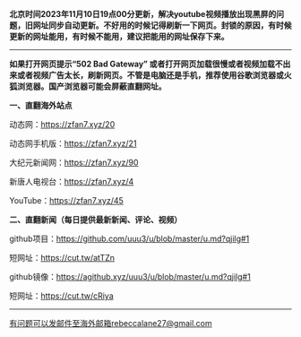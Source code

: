 **北京时间2023年11月10日19点00分更新，解决youtube视频播放出现黑屏的问题，旧网址同步自动更新。不好用的时候记得刷新一下网页。封锁的原因，有时候更新的网址能用，有时候不能用，建议把能用的网址保存下来。**

***

**如果打开网页提示“502 Bad Gateway” 或者打开网页加载很慢或者视频加载不出来或者视频广告太长，刷新网页。不管是电脑还是手机，推荐使用谷歌浏览器或火狐浏览器。国产浏览器可能会屏蔽直翻网址。**

**一、直翻海外站点**

动态网：https://zfan7.xyz/20

动态网手机版：https://zfan7.xyz/21

大纪元新闻网：https://zfan7.xyz/90

新唐人电视台：https://zfan7.xyz/4

YouTube：https://zfan7.xyz/45

**二、直翻新闻（每日提供最新新闻、评论、视频）**

github项目：https://github.com/uuu3/u/blob/master/u.md?qjilg#1

短网址：https://cut.tw/atTZn

github镜像：https://agithub.xyz/uuu3/u/blob/master/u.md?qjilg#1

短网址：https://cut.tw/cRiya

***


有问题可以发邮件至海外邮箱rebeccalane27@gmail.com
